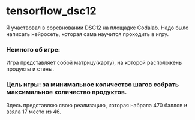 # tensorflow_dsc12


Я участвовал в соревновании DSC12 на площадке Codalab. Надо было написать нейросеть, которая сама научится проходить в игру.

### Немного об игре:
Игра представляет собой матрицу(карту), на которой расположены продукты и стены.

### Цель игры: за минимальное количество шагов собрать максимальное количество продуктов.
Здесь представляю свою реализацию, которая набрала 470 баллов и взяла 17 место из 46.

